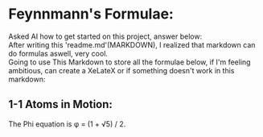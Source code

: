# Feynnmann's Formulae:</br>
Asked AI how to get started on this project, answer below:</br>
After writing this 'readme.md'(MARKDOWN), I realized that markdown can do formulas aswell, very cool. </br>
Going to use This Markdown to store all the formulae below, if I'm feeling ambitious, can create a XeLateX or if something doesn't work in this markdown:</br>

## 1-1 Atoms in Motion:</br>
The Phi equation is φ = (1 + √5) / 2.

